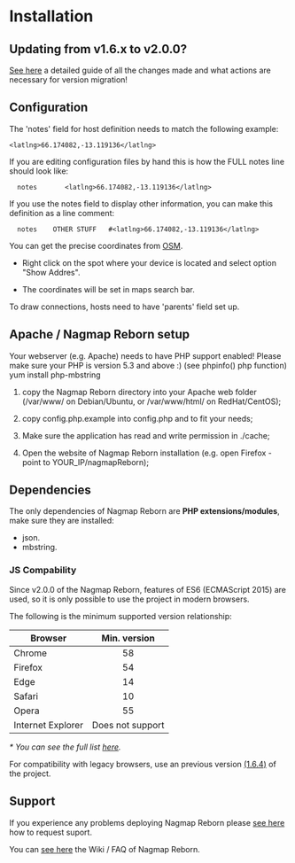 # Installation

## Updating from v1.6.x to v2.0.0?
[See here](https://github.com/jocafamaka/nagmapReborn/wiki/Migrating-from-v1.6.x-to-v2.x.x) a detailed guide of all the changes made and what actions are necessary for version migration!

## Configuration

The 'notes' field for host definition needs to match the following example:
```
<latlng>66.174082,-13.119136</latlng>
```
If you are editing configuration files by hand this is how the FULL notes line should look like:
```
  notes       <latlng>66.174082,-13.119136</latlng>
```
If you use the notes field to display other information, you can make this definition as a line comment:
```
  notes    OTHER STUFF   #<latlng>66.174082,-13.119136</latlng>
```

You can get the precise coordinates from [OSM](https://www.openstreetmap.org/).

  * Right click on the spot where your device is located and select option "Show Addres".

  * The coordinates will be set in maps search bar.

To draw connections, hosts need to have 'parents' field set up.

## Apache / Nagmap Reborn setup

Your webserver (e.g. Apache) needs to have PHP support enabled!
Please make sure your PHP is version 5.3 and above :) (see phpinfo() php function) yum install php-mbstring

1) copy the Nagmap Reborn directory into your Apache web folder (/var/www/ on Debian/Ubuntu, or /var/www/html/ on RedHat/CentOS);

2) copy config.php.example into config.php and to fit your needs;

3) Make sure the application has read and write permission in ./cache;

4) Open the website of Nagmap Reborn installation (e.g. open Firefox - point to YOUR_IP/nagmapReborn);

## Dependencies
The only dependencies of Nagmap Reborn are **PHP extensions/modules**, make sure they are installed:

* json.
* mbstring.

### JS Compability
Since v2.0.0 of the Nagmap Reborn, features of ES6 (ECMAScript 2015) are used, so it is only possible to use the project in modern browsers.

The following is the minimum supported version relationship:

| Browser | Min. version |
| -- | :--: |
| Chrome | 58 |
| Firefox | 54 |
| Edge | 14	|
| Safari | 10 |
| Opera | 55 |
| Internet Explorer | Does not support |

_* You can see the full list [here](https://kangax.github.io/compat-table/es6/)._

For compatibility with legacy browsers, use an previous version [(1.6.4)](https://github.com/jocafamaka/nagmapReborn/releases/tag/v1.6.4) of the project.

## Support

If you experience any problems deploying Nagmap Reborn please [see here](https://github.com/jocafamaka/nagmapReborn/wiki/How-to-request-support%3F) how to request suport.

You can [see here](https://github.com/jocafamaka/nagmapReborn/wiki/) the Wiki / FAQ of Nagmap Reborn.